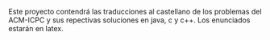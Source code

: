 Este proyecto contendrá las traducciones al castellano de los problemas del ACM-ICPC y sus repectivas soluciones en java, c y c++. Los enunciados estarán en latex.